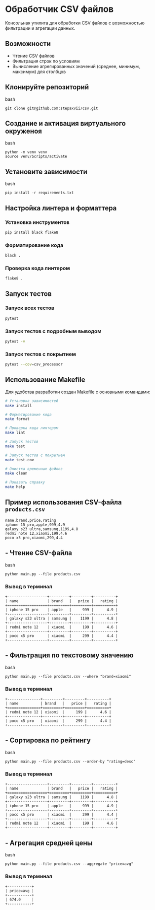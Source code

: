 # Обработчик CSV файлов

Консольная утилита для обработки CSV файлов с возможностью фильтрации и агрегации данных.

## Возможности

- Чтение CSV файлов
- Фильтрация строк по условиям
- Вычисление агрегированных значений (среднее, минимум, максимум) для столбцов

## Клонируйте репозиторий
bash
```
git clone git@github.com:stepaxvii/csv.git
```

## Создание и активация виртуального окруженоя
bash
```
python -m venv venv
source venv/Scripts/activate
```

## Установите зависимости
bash
```
pip install -r requirements.txt
```

## Настройка линтера и форматтера

### Установка инструментов
```bash
pip install black flake8
```

### Форматирование кода
```bash
black .
```

### Проверка кода линтером
```bash
flake8 .
```

## Запуск тестов

### Запуск всех тестов
```bash
pytest
```

### Запуск тестов с подробным выводом
```bash
pytest -v
```

### Запуск тестов с покрытием
```bash
pytest --cov=csv_processor
```

## Использование Makefile

Для удобства разработки создан Makefile с основными командами:

```bash
# Установка зависимостей
make install

# Форматирование кода
make format

# Проверка кода линтером
make lint

# Запуск тестов
make test

# Запуск тестов с покрытием
make test-cov

# Очистка временных файлов
make clean

# Показать справку
make help
```

## Пример использования CSV-файла `products.csv`
```
name,brand,price,rating
iphone 15 pro,apple,999,4.9
galaxy s23 ultra,samsung,1199,4.8
redmi note 12,xiaomi,199,4.6
poco x5 pro,xiaomi,299,4.4
```

## - Чтение CSV-файла
bash
```
python main.py --file products.csv
```
### Вывод в терминал
```
+------------------+---------+---------+----------+
| name             | brand   |   price |   rating |
+==================+=========+=========+==========+
| iphone 15 pro    | apple   |     999 |      4.9 |
+------------------+---------+---------+----------+
| galaxy s23 ultra | samsung |    1199 |      4.8 |
+------------------+---------+---------+----------+
| redmi note 12    | xiaomi  |     199 |      4.6 |
+------------------+---------+---------+----------+
| poco x5 pro      | xiaomi  |     299 |      4.4 |
+------------------+---------+---------+----------+
```

## - Фильтрация по текстовому значению
bash
```
python main.py --file products.csv --where "brand=xiaomi"
```
### Вывод в терминал
```
+---------------+---------+---------+----------+
| name          | brand   |   price |   rating |
+===============+=========+=========+==========+
| redmi note 12 | xiaomi  |     199 |      4.6 |
+---------------+---------+---------+----------+
| poco x5 pro   | xiaomi  |     299 |      4.4 |
+---------------+---------+---------+----------+
```

## - Сортировка по рейтингу
bash
```
python main.py --file products.csv --order-by "rating=desc"
```
### Вывод в терминал
```
+------------------+---------+---------+----------+
| name             | brand   |   price |   rating |
+==================+=========+=========+==========+
| galaxy s23 ultra | samsung |    1199 |      4.8 |
+------------------+---------+---------+----------+
| iphone 15 pro    | apple   |     999 |      4.9 |
+------------------+---------+---------+----------+
| poco x5 pro      | xiaomi  |     299 |      4.4 |
+------------------+---------+---------+----------+
| redmi note 12    | xiaomi  |     199 |      4.6 |
+------------------+---------+---------+----------+
```


## - Агрегация средней цены
bash
```
python main.py --file products.csv --aggregate "price=avg"
```
### Вывод в терминал
```
+-----------+
| price=avg |
+-----------+
| 674.0     |
+-----------+
```
